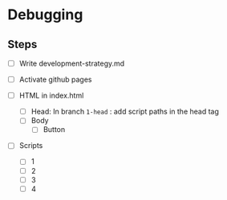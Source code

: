 # Debugging

## Steps

- [ ] Write development-strategy.md
- [ ] Activate github pages

- [ ] HTML in index.html
  - [ ] Head: In branch `1-head` : add script paths in the head tag
  - [ ] Body
    - [ ] Button
- [ ] Scripts
  - [ ] 1
  - [ ] 2
  - [ ] 3
  - [ ] 4

